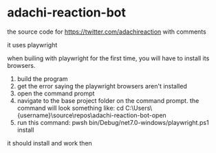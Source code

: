 # adachi-reaction-bot
 
the source code for https://twitter.com/adachireaction with comments


it uses playwright

when builing with playwright for the first time, you will have to install its browsers.

1. build the program
2. get the error saying the playwright browsers aren't installed
3. open the command prompt
4. navigate to the base project folder on the command prompt. the command will look something like: cd C:\Users\\{username}\source\repos\adachi-reaction-bot-open
5. run this command: pwsh bin/Debug/net7.0-windows/playwright.ps1 install

it should install and work then
